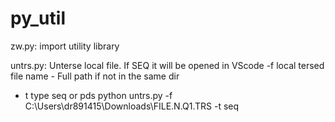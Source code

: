 # py_util

zw.py: import utility library

untrs.py: Unterse local file. If SEQ it will be opened in VScode
   -f local tersed file name - Full path if not in the same dir
   - t type seq or pds
   python untrs.py -f C:\Users\dr891415\Downloads\FILE.N.Q1.TRS -t seq

